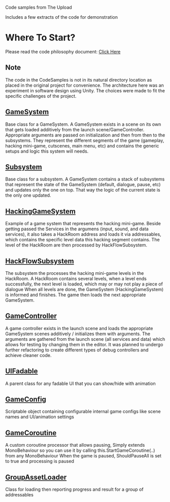 Code samples from The Upload

Includes a few extracts of the code for demonstration

# Where To Start?
Please read the code philosophy document: [Click Here](https://docs.google.com/document/d/1fct1Ug9rISiyJreD6xXWBfIUV2DGquHOvk1N3vM2MH8/edit?usp=sharing)

## Note
The code in the CodeSamples is not in its natural directory location as placed in the original project for convenience.
The architecture here was an experiment in software design using Unity. The choices were made to fit the specific challenges of the project. 

## [GameSystem](https://github.com/modyari/the-upload-samples/blob/main/CodeSamples/GameSystem.cs)
Base class for a GameSystem. A GameSystem exists in a scene on its own that gets loaded additively from the launch scene/GameController. Appropriate arguments are passed on initialization and then from then to the subsystems.
They represent the different segments of the game (gameplay, hacking mini-game, cutscenes, main menu, etc) and contains the generic setups and logic this system will needs.

## [Subsystem](https://github.com/modyari/the-upload-samples/blob/main/CodeSamples/Subsystem.cs)
Base class for a subsystem. A GameSystem contains a stack of subsystems that represent the state of the GameSystem (default, dialogue, pause, etc) and updates only the one on top. That way the logic of the current state is the only one updated.

## [HackingGameSystem](https://github.com/modyari/the-upload-samples/blob/main/CodeSamples/HackingGameSystem.cs)
Example of a game system that represents the hacking mini-game. Beside getting passed the Services in the argumens (input, sound, and data services), it also takes a HackRoom address and loads it via addressables, which contains the specific level data this hacking segment contains.
The level of the HackRoom are then processed by HackFlowSubsystem.  

## [HackFlowSubsystem](https://github.com/modyari/the-upload-samples/blob/main/CodeSamples/HackFlowSubsystem.cs)
The subsystem the processes the hacking mini-game levels in the HackRoom.
A HackRoom contains several levels, when a level ends successfully, the next level is loaded, which may or may not play a piece of dialogue
When all levels are done, the GameSystem (HackingGameSystem) is informed and finishes. The game then loads the next appropriate GameSystem. 

## [GameController](https://github.com/modyari/the-upload-samples/blob/main/CodeSamples/GameController.cs)
A game controller exists in the launch scene and loads the appropriate GameSystem scenes additively / initializes them with arguments.
The arguments are gathered from the launch scene (all services and data) which allows for testing by changing them in the editor. 
It was planned to undergo further refactoring to create different types of debug controllers and achieve cleaner code.
 
## [UIFadable](https://github.com/modyari/the-upload-samples/blob/main/CodeSamples/UIFadable.cs)
A parent class for any fadable UI that you can show/hide with animation

## [GameConfig](https://github.com/modyari/the-upload-samples/blob/main/CodeSamples/GameConfig.cs)
Scriptable object containing configurable internal game configs like scene names and UI/animation settings

## [GameCoroutine](https://github.com/modyari/the-upload-samples/blob/main/CodeSamples/GameCoroutine.cs)
A custom coroutine processor that allows pausing, 
Simply extends MonoBehaviour so you can use it by calling this.StartGameCoroutine(..) from any MonoBehaviour
When the game is paused, ShouldPauseAll is set to true and processing is paused

## [GroupAssetLoader](https://github.com/modyari/the-upload-samples/blob/main/CodeSamples/GroupAssetLoader.cs)
Class for loading then reporting progress and result for a group of addressables 
